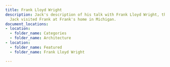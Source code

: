 ```yaml
---
title: Frank Lloyd Wright
description: Jack's description of his talk with Frank Lloyd Wright, the famous architect.
  Jack visited Frank at Frank's home in Michigan.
document_locations:
- location:
  - folder_name: Categories
  - folder_name: Architecture
- location:
  - folder_name: Featured
  - folder_name: Frank Lloyd Wright

---
```

